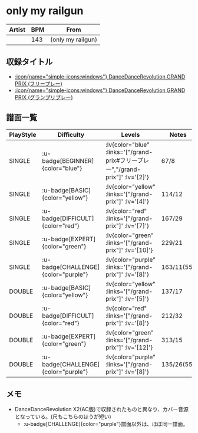 # only my railgun

|Artist|BPM|From|
|------|---|----|
||143|(only my railgun)|

## 収録タイトル

- [ :icon{name="simple-icons:windows"} DanceDanceRevolution GRAND PRIX (フリープレー)](/grand-prix#フリープレー)
- [ :icon{name="simple-icons:windows"} DanceDanceRevolution GRAND PRIX (グランプリプレー)](/grand-prix)

## 譜面一覧

|PlayStyle|Difficulty|Levels|Notes|Movie|
|---------|----------|------|-----|-----|
|SINGLE| :u-badge[BEGINNER]{color="blue"} | :lv{color="blue" :links='["/grand-prix#フリープレー","/grand-prix"]' :lv='[2]'} |67/8||
|SINGLE| :u-badge[BASIC]{color="yellow"} | :lv{color="yellow" :links='["/grand-prix"]' :lv='[4]'} |114/12||
|SINGLE| :u-badge[DIFFICULT]{color="red"} | :lv{color="red" :links='["/grand-prix"]' :lv='[7]'} |167/29||
|SINGLE| :u-badge[EXPERT]{color="green"} | :lv{color="green" :links='["/grand-prix"]' :lv='[10]'} |229/21||
|SINGLE| :u-badge[CHALLENGE]{color="purple"} | :lv{color="purple" :links='["/grand-prix"]' :lv='[8]'} |163/11(55)||
|DOUBLE| :u-badge[BASIC]{color="yellow"} | :lv{color="yellow" :links='["/grand-prix"]' :lv='[5]'} |137/17||
|DOUBLE| :u-badge[DIFFICULT]{color="red"} | :lv{color="red" :links='["/grand-prix"]' :lv='[8]'} |212/32||
|DOUBLE| :u-badge[EXPERT]{color="green"} | :lv{color="green" :links='["/grand-prix"]' :lv='[12]'} |313/15||
|DOUBLE| :u-badge[CHALLENGE]{color="purple"} | :lv{color="purple" :links='["/grand-prix"]' :lv='[8]'} |135/26(55)||

## メモ

- DanceDanceRevolution X2(AC版)で収録されたものと異なり、カバー音源となっている。(尺もこちらのほうが短い)
  - :u-badge[CHALLENGE]{color="purple"}譜面以外は、ほぼ同一譜面。
